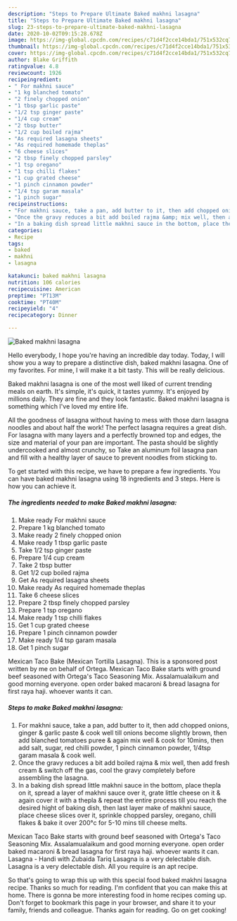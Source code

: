 ```yaml
---
description: "Steps to Prepare Ultimate Baked makhni lasagna"
title: "Steps to Prepare Ultimate Baked makhni lasagna"
slug: 23-steps-to-prepare-ultimate-baked-makhni-lasagna
date: 2020-10-02T09:15:28.678Z
image: https://img-global.cpcdn.com/recipes/c71d4f2cce14bda1/751x532cq70/baked-makhni-lasagna-recipe-main-photo.jpg
thumbnail: https://img-global.cpcdn.com/recipes/c71d4f2cce14bda1/751x532cq70/baked-makhni-lasagna-recipe-main-photo.jpg
cover: https://img-global.cpcdn.com/recipes/c71d4f2cce14bda1/751x532cq70/baked-makhni-lasagna-recipe-main-photo.jpg
author: Blake Griffith
ratingvalue: 4.8
reviewcount: 1926
recipeingredient:
- " For makhni sauce"
- "1 kg blanched tomato"
- "2 finely chopped onion"
- "1 tbsp garlic paste"
- "1/2 tsp ginger paste"
- "1/4 cup cream"
- "2 tbsp butter"
- "1/2 cup boiled rajma"
- "As required lasagna sheets"
- "As required homemade theplas"
- "6 cheese slices"
- "2 tbsp finely chopped parsley"
- "1 tsp oregano"
- "1 tsp chilli flakes"
- "1 cup grated cheese"
- "1 pinch cinnamon powder"
- "1/4 tsp garam masala"
- "1 pinch sugar"
recipeinstructions:
- "For makhni sauce, take a pan, add butter to it, then add chopped onions, ginger &amp; garlic paste &amp; cook well till onions become slightly brown, then add blanched tomatoes puree &amp; again mix well &amp; cook for 10mins, then add salt, sugar, red chilli powder, 1 pinch cinnamon powder, 1/4tsp garam masala &amp; cook well."
- "Once the gravy reduces a bit add boiled rajma &amp; mix well, then add fresh cream &amp; switch off the gas, cool the gravy completely before assembling the lasagna."
- "In a baking dish spread little makhni sauce in the bottom, place thepla on it, spread a layer of makhni sauce over it, grate little cheese on it &amp; again cover it with a thepla &amp; repeat the entire process till you reach the desired hight of baking dish, then last layer make of makhni sauce, place cheese slices over it, sprinkle chopped parsley, oregano, chilli flakes &amp; bake it over 200°c for 5-10 mins till cheese melts."
categories:
- Recipe
tags:
- baked
- makhni
- lasagna

katakunci: baked makhni lasagna 
nutrition: 106 calories
recipecuisine: American
preptime: "PT13M"
cooktime: "PT40M"
recipeyield: "4"
recipecategory: Dinner

---
```



![Baked makhni lasagna](https://img-global.cpcdn.com/recipes/c71d4f2cce14bda1/751x532cq70/baked-makhni-lasagna-recipe-main-photo.jpg)

Hello everybody, I hope you're having an incredible day today. Today, I will show you a way to prepare a distinctive dish, baked makhni lasagna. One of my favorites. For mine, I will make it a bit tasty. This will be really delicious.

Baked makhni lasagna is one of the most well liked of current trending meals on earth. It's simple, it's quick, it tastes yummy. It's enjoyed by millions daily. They are fine and they look fantastic. Baked makhni lasagna is something which I've loved my entire life.

All the goodness of lasagna without having to mess with those darn lasagna noodles and about half the work! The perfect lasagna requires a great dish. For lasagna with many layers and a perfectly browned top and edges, the size and material of your pan are important. The pasta should be slightly undercooked and almost crunchy, so Take an aluminum foil lasagna pan and fill with a healthy layer of sauce to prevent noodles from sticking to.


To get started with this recipe, we have to prepare a few ingredients. You can have baked makhni lasagna using 18 ingredients and 3 steps. Here is how you can achieve it.

<!--inarticleads1-->

##### The ingredients needed to make Baked makhni lasagna:

1. Make ready  For makhni sauce
1. Prepare 1 kg blanched tomato
1. Make ready 2 finely chopped onion
1. Make ready 1 tbsp garlic paste
1. Take 1/2 tsp ginger paste
1. Prepare 1/4 cup cream
1. Take 2 tbsp butter
1. Get 1/2 cup boiled rajma
1. Get As required lasagna sheets
1. Make ready As required homemade theplas
1. Take 6 cheese slices
1. Prepare 2 tbsp finely chopped parsley
1. Prepare 1 tsp oregano
1. Make ready 1 tsp chilli flakes
1. Get 1 cup grated cheese
1. Prepare 1 pinch cinnamon powder
1. Make ready 1/4 tsp garam masala
1. Get 1 pinch sugar


Mexican Taco Bake (Mexican Tortilla Lasagna). This is a sponsored post written by me on behalf of Ortega. Mexican Taco Bake starts with ground beef seasoned with Ortega&#39;s Taco Seasoning Mix. Assalamualaikum and good morning everyone. open order baked macaroni &amp; bread lasagna for first raya haji. whoever wants it can. 

<!--inarticleads2-->

##### Steps to make Baked makhni lasagna:

1. For makhni sauce, take a pan, add butter to it, then add chopped onions, ginger &amp; garlic paste &amp; cook well till onions become slightly brown, then add blanched tomatoes puree &amp; again mix well &amp; cook for 10mins, then add salt, sugar, red chilli powder, 1 pinch cinnamon powder, 1/4tsp garam masala &amp; cook well.
1. Once the gravy reduces a bit add boiled rajma &amp; mix well, then add fresh cream &amp; switch off the gas, cool the gravy completely before assembling the lasagna.
1. In a baking dish spread little makhni sauce in the bottom, place thepla on it, spread a layer of makhni sauce over it, grate little cheese on it &amp; again cover it with a thepla &amp; repeat the entire process till you reach the desired hight of baking dish, then last layer make of makhni sauce, place cheese slices over it, sprinkle chopped parsley, oregano, chilli flakes &amp; bake it over 200°c for 5-10 mins till cheese melts.


Mexican Taco Bake starts with ground beef seasoned with Ortega&#39;s Taco Seasoning Mix. Assalamualaikum and good morning everyone. open order baked macaroni &amp; bread lasagna for first raya haji. whoever wants it can. Lasagna - Handi with Zubaida Tariq Lasagna is a very delectable dish. Lasagna is a very delectable dish. All you require is an apt recipe. 

So that's going to wrap this up with this special food baked makhni lasagna recipe. Thanks so much for reading. I'm confident that you can make this at home. There is gonna be more interesting food in home recipes coming up. Don't forget to bookmark this page in your browser, and share it to your family, friends and colleague. Thanks again for reading. Go on get cooking!
